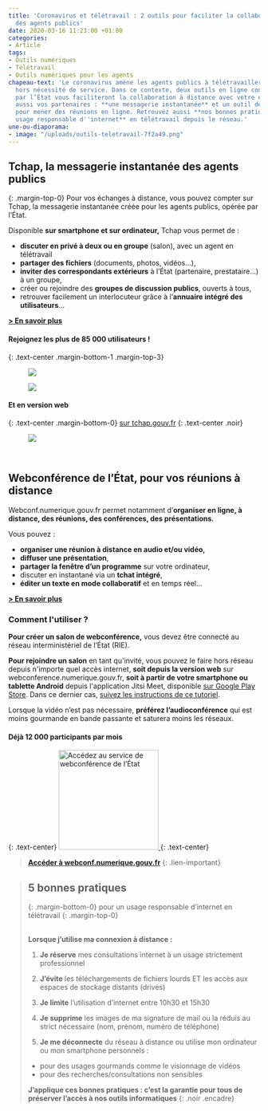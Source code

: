 ```yaml
---
title: 'Coronavirus et télétravail : 2 outils pour faciliter la collaboration à distance
  des agents publics'
date: 2020-03-16 11:23:00 +01:00
categories:
- Article
tags:
- Outils numériques
- Télétravail
- Outils numériques pour les agents
chapeau-text: 'Le coronavirus amène les agents publics à télétravailler massivement,
  hors nécessité de service. Dans ce contexte, deux outils en ligne conçus et maîtrisés
  par l’État vous faciliteront la collaboration à distance avec votre équipe mais
  aussi vos partenaires : **une messagerie instantanée** et un outil de **webconférence**
  pour mener des réunions en ligne. Retrouvez aussi **nos bonnes pratiques pour un
  usage responsable d''internet** en télétravail depuis le réseau.'
une-ou-diaporama:
- image: "/uploads/outils-teletravail-7f2a49.png"
---
```


## **Tchap, la messagerie instantanée des agents publics**
{: .margin-top-0}
Pour vos échanges à distance, vous pouvez compter sur Tchap, la messagerie instantanée créée pour les agents publics, opérée par l’État.

Disponible **sur smartphone et sur ordinateur,** Tchap vous permet de :

* **discuter en privé à deux ou en groupe** (salon), avec un agent en télétravail
* **partager des fichiers** (documents, photos, vidéos…),
* **inviter des correspondants extérieurs** à l’État (partenaire, prestataire…) à un groupe,
* créer ou rejoindre des **groupes de discussion publics**, ouverts à tous,
* retrouver facilement un interlocuteur grâce à l’**annuaire intégré des utilisateurs**…


[**> En savoir plus**](https://www.numerique.gouv.fr/produits-services/tchap-messagerie-instantanee-etat/)

#### Rejoignez les plus de 85 000 utilisateurs !
{: .text-center .margin-bottom-1 .margin-top-3}

<a href="https://play.google.com/store/apps/details?id=fr.gouv.tchap.a" alt="Télécharger l'application sur Google play"><figure class='image-center' style='width: 30%;'><img src="/uploads/googleplay.png"></figure></a>
<a href="https://apps.apple.com/fr/app/tchap/id1446253779" alt="Télécharger l'application sur l'Appstore"><figure class='image-center' style='width: 30%;'><img src="/uploads/appstore.png"></figure></a>

#### Et en version web
{: .text-center .margin-bottom-0}
[sur tchap.gouv.fr](https://tchap.gouv.fr/)
{: .text-center .noir}
<a href="https://tchap.gouv.fr/" alt="Tchap version web"><figure class='image-center' style='width: 10%;'><img src="/uploads/monitor.png"></figure></a>
<br>

## **Webconférence de l’État, pour vos réunions à distance**

Webconf.numerique.gouv.fr permet notamment d’**organiser en ligne, à distance, des réunions, des conférences, des présentations.**

Vous pouvez :

* **organiser une réunion à distance en audio et/ou vidéo,** 
* **diffuser une présentation**,
*  **partager la fenêtre d’un programme** sur votre ordinateur,
*  discuter en instantané via un **tchat intégré**,
* **éditer un texte en mode collaboratif** et en temps réel…

[**> En savoir plus**](https://www.numerique.gouv.fr/produits-services/webconference-etat/)

### Comment l'utiliser ?
**Pour créer un salon de webconférence,** vous devez être connecté au réseau interministériel de l’État (RIE).
 
**Pour rejoindre un salon** en tant qu'invité, vous pouvez le faire hors réseau depuis n'importe quel accès internet, **soit depuis la version web** sur webconference.numerique.gouv.fr, **soit à partir de votre smartphone ou tablette Android** depuis l'application Jitsi Meet, disponible [sur Google Play Store](https://play.google.com/store/apps/details?id=org.jitsi.meet&hl=fr). Dans ce dernier cas, [suivez les instructions de ce tutoriel](/uploads/rejoindre-webconf-android.pdf).

Lorsque la vidéo n’est pas nécessaire, **préférez l’audioconférence** qui est moins gourmande en bande passante et saturera moins les réseaux.

#### Déjà 12 000 participants par mois
{: .text-center}
<a href="https://webconf.numerique.gouv.fr/"><img src="/uploads/capture-webconf-500.png" width="200" alt="Accédez au service de webconférence de l’État"/>
</a>
{: .text-center}
> [**Accéder à webconf.numerique.gouv.fr**](https://webconf.numerique.gouv.fr/)
{: .lien-important}

> ## 5 bonnes pratiques
> {: .margin-bottom-0}
> pour un usage responsable d’internet en télétravail
> {: .margin-top-0}
> <br>
> <br>
> 
> **Lorsque j’utilise ma connexion à distance :**
> 
> 1. **Je réserve** mes consultations internet à un usage strictement professionnel
> 
> 2. **J’évite** les téléchargements de fichiers lourds ET les accès aux espaces de stockage distants (drives)
> 
> 3. **Je limite** l’utilisation d’internet entre 10h30 et 15h30
> 
> 4. **Je supprime** les images de ma signature de mail ou la réduis au strict nécessaire (nom, prénom, numéro de téléphone)
> 
> 5. **Je me déconnecte** du réseau à distance ou utilise mon ordinateur ou mon smartphone personnels :
>  * pour des usages gourmands comme le visionnage de vidéos
>  * pour des recherches/consultations non sensibles
> 
> **J’applique ces bonnes pratiques : c’est la garantie pour tous de préserver l’accès à nos outils informatiques**
{: .noir .encadre}
